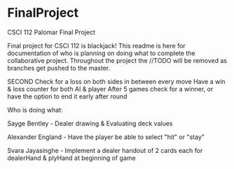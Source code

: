 # FinalProject
CSCI 112 Palomar Final Project

Final project for CSCI 112 is blackjack! This readme is here for documentation of who is planning on doing what to complete the collaborative project. Throughout the project the //TODO will be removed as branches get pushed to the master.
 
 
 SECOND
			Check for a loss on both sides in between every move
			Have a win & loss counter for both AI & player
			After 5 games check for a winner, or have the option to end it early after round

Who is doing what:

  Sayge Bentley - Dealer drawing & Evaluating deck values

  Alexander England - Have the player be able to select "hit" or "stay"

  Svara Jayasinghe - Implement a dealer handout of 2 cards each for dealerHand & plyHand at beginning of game
